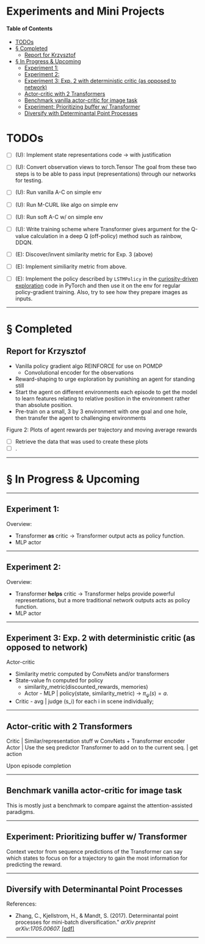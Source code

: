 # Experiments and Mini Projects <!-- omit in toc -->

#### Table of Contents <!-- omit in toc -->
- [TODOs](#todos)
- [§ Completed](#-completed)
  - [Report for Krzysztof](#report-for-krzysztof)
- [§ In Progress & Upcoming](#-in-progress--upcoming)
  - [Experiment 1:](#experiment-1)
  - [Experiment 2:](#experiment-2)
  - [Experiment 3:  Exp. 2 with deterministic critic (as opposed to network)](#experiment-3--exp-2-with-deterministic-critic-as-opposed-to-network)
  - [Actor-critic with 2 Transformers](#actor-critic-with-2-transformers)
  - [Benchmark vanilla actor-critic for image task](#benchmark-vanilla-actor-critic-for-image-task)
  - [Experiment: Prioritizing buffer w/ Transformer](#experiment-prioritizing-buffer-w-transformer)
  - [Diversify with Determinantal Point Processes](#diversify-with-determinantal-point-processes)

# TODOs

- [ ] (U): Implement state representations code -> with justification
- [ ] (U): Convert observation views to torch.Tensor
The goal from these two steps is to be able to pass input (representations) through our networks for testing. 
- [ ] (U): Run vanilla A-C on simple env 
- [ ] (U): Run M-CURL like  algo on simple env
- [ ] (U): Run soft A-C w/ on simple env
- [ ] (U): Write training scheme where Transformer gives argument for the Q-value calculation in a deep Q (off-policy) method such as rainbow, DDQN.

- [ ] (E): Discover/invent similarity metric for Exp. 3 (above)
- [ ] (E): Implement similiarity metric from above.
- [ ] (E): Implement the policy described by `LSTMPolicy` in the [curiosity-driven exploration](https://github.com/pathak22/noreward-rl/blob/master/src/model.py)  code in PyTorch and then use it on the env for regular policy-gradient training. Also, try to see how they prepare images as inputs. 

---

# § Completed

## Report for Krzysztof

- Vanilla policy gradient algo REINFORCE for use on POMDP
  - Convolutional encoder for the observations
- Reward-shaping to urge exploration by punishing an agent for standing still
- Start the agent on different environments each episode to get the model to learn features relating to relative position in the environment rather than absolute position.
- Pre-train on a small, 3 by 3 environment with one goal and one hole, then transfer the agent to challenging environments

Figure 2: Plots of agent rewards per trajectory and moving average rewards
- [ ] Retrieve the data that was used to create these plots
- [ ] .

---

# § In Progress & Upcoming

---

## Experiment 1:  

Overview:
- Transformer **as** critic -> Transformer output acts as policy function.
- MLP actor

---

## Experiment 2: 

Overview: 
- Transformer **helps** critic -> Transformer helps provide powerful representations, but a more traditional network outputs acts as policy function. 
- MLP actor 

---

## Experiment 3:  Exp. 2 with deterministic critic (as opposed to network)

Actor-critic 
- Similarity metric computed by ConvNets and/or transformers
- State-value fn computed for policy
  - similarity_metric(discounted_rewards, memories)
  - Actor - MLP |  policy(state, similarity_metric) ->   $\pi_\psi(s) = a$.
- Critic - avg | judge (s_i) for each i in scene individually;

---

## Actor-critic with 2 Transformers

Critic | Similar/representation stuff  w ConvNets + Transformer encoder
Actor | Use the seq predictor Transformer to add on to the current seq. | get action

Upon episode completion 

---

## Benchmark vanilla actor-critic for image task

This is mostly just a benchmark to compare against the attention-assisted paradigms. 

---

## Experiment: Prioritizing buffer w/ Transformer

Context vector from sequence predictions of the Transformer can say which states to focus on for a trajectory to gain the most information for predicting the reward.  

---

## Diversify with Determinantal Point Processes



References:
- Zhang, C., Kjellstrom, H., & Mandt, S. (2017). Determinantal point processes for mini-batch diversification." *arXiv preprint arXiv:1705.00607.* [[pdf]](https://arxiv.org/pdf/1705.00607.pdf)

----




